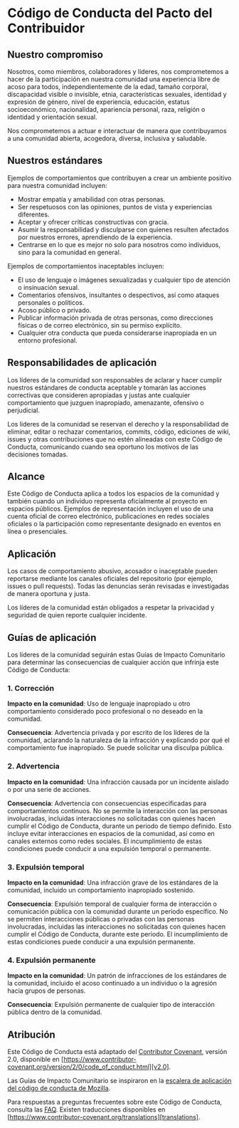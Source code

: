 # Código de Conducta del Pacto del Contribuidor

## Nuestro compromiso

Nosotros, como miembros, colaboradores y líderes, nos comprometemos a hacer de la participación en nuestra comunidad una experiencia libre de acoso para todos, independientemente de la edad, tamaño corporal, discapacidad visible o invisible, etnia, características sexuales, identidad y expresión de género, nivel de experiencia, educación, estatus socioeconómico, nacionalidad, apariencia personal, raza, religión o identidad y orientación sexual.

Nos comprometemos a actuar e interactuar de manera que contribuyamos a una comunidad abierta, acogedora, diversa, inclusiva y saludable.

## Nuestros estándares

Ejemplos de comportamientos que contribuyen a crear un ambiente positivo para nuestra comunidad incluyen:

* Mostrar empatía y amabilidad con otras personas.
* Ser respetuosos con las opiniones, puntos de vista y experiencias diferentes.
* Aceptar y ofrecer críticas constructivas con gracia.
* Asumir la responsabilidad y disculparse con quienes resulten afectados por nuestros errores, aprendiendo de la experiencia.
* Centrarse en lo que es mejor no solo para nosotros como individuos, sino para la comunidad en general.

Ejemplos de comportamientos inaceptables incluyen:

* El uso de lenguaje o imágenes sexualizadas y cualquier tipo de atención o insinuación sexual.
* Comentarios ofensivos, insultantes o despectivos, así como ataques personales o políticos.
* Acoso público o privado.
* Publicar información privada de otras personas, como direcciones físicas o de correo electrónico, sin su permiso explícito.
* Cualquier otra conducta que pueda considerarse inapropiada en un entorno profesional.

## Responsabilidades de aplicación

Los líderes de la comunidad son responsables de aclarar y hacer cumplir nuestros estándares de conducta aceptable y tomarán las acciones correctivas que consideren apropiadas y justas ante cualquier comportamiento que juzguen inapropiado, amenazante, ofensivo o perjudicial.

Los líderes de la comunidad se reservan el derecho y la responsabilidad de eliminar, editar o rechazar comentarios, commits, código, ediciones de wiki, issues y otras contribuciones que no estén alineadas con este Código de Conducta, comunicando cuando sea oportuno los motivos de las decisiones tomadas.

## Alcance

Este Código de Conducta aplica a todos los espacios de la comunidad y también cuando un individuo representa oficialmente al proyecto en espacios públicos. Ejemplos de representación incluyen el uso de una cuenta oficial de correo electrónico, publicaciones en redes sociales oficiales o la participación como representante designado en eventos en línea o presenciales.

## Aplicación

Los casos de comportamiento abusivo, acosador o inaceptable pueden reportarse mediante los canales oficiales del repositorio (por ejemplo, issues o pull requests). Todas las denuncias serán revisadas e investigadas de manera oportuna y justa.

Los líderes de la comunidad están obligados a respetar la privacidad y seguridad de quien reporte cualquier incidente.

## Guías de aplicación

Los líderes de la comunidad seguirán estas Guías de Impacto Comunitario para determinar las consecuencias de cualquier acción que infrinja este Código de Conducta:

### 1. Corrección

**Impacto en la comunidad**: Uso de lenguaje inapropiado u otro comportamiento considerado poco profesional o no deseado en la comunidad.

**Consecuencia**: Advertencia privada y por escrito de los líderes de la comunidad, aclarando la naturaleza de la infracción y explicando por qué el comportamiento fue inapropiado. Se puede solicitar una disculpa pública.

### 2. Advertencia

**Impacto en la comunidad**: Una infracción causada por un incidente aislado o por una serie de acciones.

**Consecuencia**: Advertencia con consecuencias especificadas para comportamientos continuos. No se permite la interacción con las personas involucradas, incluidas interacciones no solicitadas con quienes hacen cumplir el Código de Conducta, durante un periodo de tiempo definido. Esto incluye evitar interacciones en espacios de la comunidad, así como en canales externos como redes sociales. El incumplimiento de estas condiciones puede conducir a una expulsión temporal o permanente.

### 3. Expulsión temporal

**Impacto en la comunidad**: Una infracción grave de los estándares de la comunidad, incluido un comportamiento inapropiado sostenido.

**Consecuencia**: Expulsión temporal de cualquier forma de interacción o comunicación pública con la comunidad durante un periodo específico. No se permiten interacciones públicas o privadas con las personas involucradas, incluidas las interacciones no solicitadas con quienes hacen cumplir el Código de Conducta, durante este periodo. El incumplimiento de estas condiciones puede conducir a una expulsión permanente.

### 4. Expulsión permanente

**Impacto en la comunidad**: Un patrón de infracciones de los estándares de la comunidad, incluido el acoso continuado a un individuo o la agresión hacia grupos de personas.

**Consecuencia**: Expulsión permanente de cualquier tipo de interacción pública dentro de la comunidad.

## Atribución

Este Código de Conducta está adaptado del [Contributor Covenant][homepage], versión 2.0, disponible en [https://www.contributor-covenant.org/version/2/0/code_of_conduct.html][v2.0].

Las Guías de Impacto Comunitario se inspiraron en la [escalera de aplicación del código de conducta de Mozilla][Mozilla CoC].

Para respuestas a preguntas frecuentes sobre este Código de Conducta, consulta las [FAQ][FAQ]. Existen traducciones disponibles en [https://www.contributor-covenant.org/translations][translations].

[homepage]: https://www.contributor-covenant.org
[v2.0]: https://www.contributor-covenant.org/version/2/0/code_of_conduct.html
[Mozilla CoC]: https://github.com/mozilla/diversity
[FAQ]: https://www.contributor-covenant.org/faq
[translations]: https://www.contributor-covenant.org/translations
